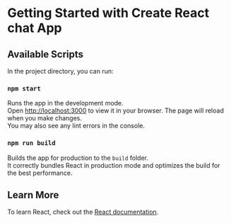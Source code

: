 # Getting Started with Create React chat App
## Available Scripts
In the project directory, you can run:
### `npm start`
Runs the app in the development mode.\
Open [http://localhost:3000](http://localhost:3000) to view it in your browser.
The page will reload when you make changes.\
You may also see any lint errors in the console.
### `npm run build`
Builds the app for production to the `build` folder.\
It correctly bundles React in production mode and optimizes the build for the best performance.
## Learn More
To learn React, check out the [React documentation](https://reactjs.org/).

 
 
